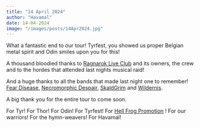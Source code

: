 ```yaml
---
title: "14 April 2024"
author: "Havamal"
date: 14-04-2024
image: "/images/posts/14Apr2024.jpg"
---
```


What a fantastic end to our tour! Tyrfest, you showed us proper Belgian metal spirit and Odin smiles upon you for this!

A thousand bloodied thanks to [Ragnarok Live Club](https://www.facebook.com/ragnarokmetalandrockbar) and its owners, the crew and to the hordes that attended last nights musical raid!

And a huge thanks to all the bands that made last night one to remember! [Fear Disease](https://www.facebook.com/FearDisease), [Necromorphic Despair](https://www.instagram.com/necrodespairofficial), [SkaldGrim](https://www.facebook.com/melodicdeathmetal.nl) and [Wildernis](https://www.facebook.com/WildernisBE).

A big thank you for the entire tour to come soon.

For Tyr! For Thor! For Odin! For Tyrfest! For [Hell Frog Promotion](https://www.facebook.com/HellFrogPromotion) ! For our warriors! For the hymn-weavers! For Havamal!